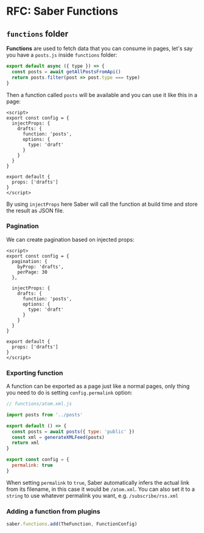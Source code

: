 # RFC: Saber Functions


## `functions` folder

__Functions__ are used to fetch data that you can consume in pages, let's say you have a `posts.js` inside `functions` folder:

```js
export default async ({ type }) => {
  const posts = await getAllPostsFromApi()
  return posts.filter(post => post.type === type)
}
```

Then a function called `posts` will be available and you can use it like this in a page:

```vue
<script>
export const config = {
  injectProps: {
    drafts: {
      function: 'posts',
      options: {
        type: 'draft'
      }
    }
  }
}

export default {
  props: ['drafts']
}
</script>
```

By using `injectProps` here Saber will call the function at build time and store the result as JSON file.

### Pagination

We can create pagination based on injected props:

```vue
<script>
export const config = {
  pagination: {
    byProp: 'drafts',
    perPage: 30
  },

  injectProps: {
    drafts: {
      function: 'posts',
      options: {
        type: 'draft'
      }
    }
  }
}

export default {
  props: ['drafts']
}
</script>
```

### Exporting function

A function can be exported as a page just like a normal pages, only thing you need to do is setting `config.permalink` option:

```js
// functions/atom.xml.js

import posts from '../posts'

export default () => {
  const posts = await posts({ type: 'public' })
  const xml = generateXMLFeed(posts)
  return xml
}

export const config = {
  permalink: true
}
```

When setting `permalink` to `true`, Saber automatically infers the actual link from its filename, in this case it would be `/atom.xml`. You can also set it to a `string` to use whatever permalink you want, e.g. `/subscribe/rss.xml`

### Adding a function from plugins

```js
saber.functions.add(TheFunction, FunctionConfig)
```
